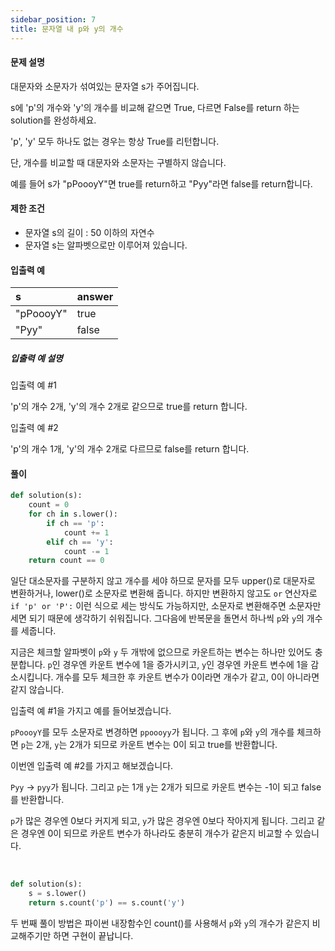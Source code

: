 ```yaml
---
sidebar_position: 7
title: 문자열 내 p와 y의 개수
---
```


#### 문제 설명

대문자와 소문자가 섞여있는 문자열 s가 주어집니다.

s에 'p'의 개수와 'y'의 개수를 비교해 같으면 True, 다르면 False를 return 하는 solution를 완성하세요.

'p', 'y' 모두 하나도 없는 경우는 항상 True를 리턴합니다.

단, 개수를 비교할 때 대문자와 소문자는 구별하지 않습니다.

예를 들어 s가 "pPoooyY"면 true를 return하고 "Pyy"라면 false를 return합니다.

#### 제한 조건

- 문자열 s의 길이 : 50 이하의 자연수
- 문자열 s는 알파벳으로만 이루어져 있습니다.

#### 입출력 예

| s         | answer |
| :-------- | :----- |
| "pPoooyY" | true   |
| "Pyy"     | false  |

##### 입출력 예 설명

입출력 예 #1

'p'의 개수 2개, 'y'의 개수 2개로 같으므로 true를 return 합니다.

입출력 예 #2

'p'의 개수 1개, 'y'의 개수 2개로 다르므로 false를 return 합니다.

#### 풀이

```python title='첫 번째 풀이'
def solution(s):
    count = 0
    for ch in s.lower():
        if ch == 'p':
            count += 1
        elif ch == 'y':
            count -= 1
    return count == 0
```

일단 대소문자를 구분하지 않고 개수를 세야 하므로
문자를 모두 upper()로 대문자로 변환하거나, lower()로 소문자로 변환해 줍니다.
하지만 변환하지 않고도 `or` 연산자로 `if 'p' or 'P':` 이런 식으로 세는 방식도 가능하지만,
소문자로 변환해주면 소문자만 세면 되기 때문에 생각하기 쉬워집니다.
그다음에 반복문을 돌면서 하나씩 `p`와 `y`의 개수를 세줍니다.

지금은 체크할 알파벳이 `p`와 `y` 두 개밖에 없으므로 카운트하는 변수는 하나만 있어도 충분합니다.
`p`인 경우엔 카운트 변수에 1을 증가시키고, `y`인 경우엔 카운트 변수에 1을 감소시킵니다.
개수를 모두 체크한 후 카운트 변수가 0이라면 개수가 같고, 0이 아니라면 같지 않습니다.

입출력 예 #1을 가지고 예를 들어보겠습니다.

`pPoooyY`를 모두 소문자로 변경하면 `ppoooyy`가 됩니다.
그 후에 `p`와 `y`의 개수를 체크하면 `p`는 2개, `y`는 2개가 되므로 카운트 변수는 0이 되고 true를 반환합니다.

이번엔 입출력 예 #2를 가지고 해보겠습니다.

`Pyy` → `pyy`가 됩니다. 그리고 `p`는 1개 `y`는 2개가 되므로 카운트 변수는 -1이 되고 false를 반환합니다.

`p`가 많은 경우엔 0보다 커지게 되고,
`y`가 많은 경우엔 0보다 작아지게 됩니다.
그리고 같은 경우엔 0이 되므로 카운트 변수가 하나라도 충분히 개수가 같은지 비교할 수 있습니다.

<br/>

```python title='두 번째 풀이'
def solution(s):
    s = s.lower()
    return s.count('p') == s.count('y')

```

두 번째 풀이 방법은 파이썬 내장함수인 count()를 사용해서 `p`와 `y`의 개수가 같은지 비교해주기만 하면 구현이 끝납니다.
